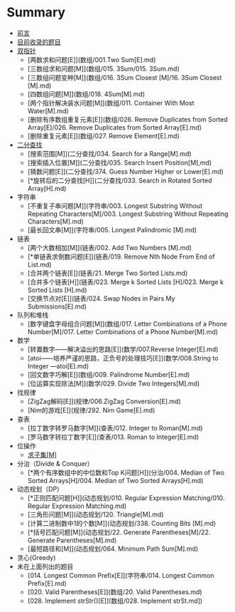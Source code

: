 # Summary

* [前言](README.md)
* [目前收录的题目](topic_include.md)
* [双指针](twopoint.md)
   * [两数求和问题[E]](数组/001.Two Sum[E].md)
   * [三数组求和问题[M]](数组/015. 3Sum/015. 3Sum.md)
   * [三数组问题变种[M]](数组/016. 3Sum Closest [M]/16. 3Sum Closest [M].md)
   * [四数组问题[M]](数组/018. 4Sum[M].md)
   * [两个指针解决装水问题[M]](数组/011. Container With Most Water[M].md)
   * [删除有序数组重复元素[E]](数组/026. Remove Duplicates from Sorted Array[E]/026. Remove Duplicates from Sorted Array[E].md)
   * [删除重复元素[E]](数组/027. Remove Element[E].md)
* [二分查找](二分查找/README.md)
  * [搜索范围[M]](二分查找/034. Search for a Range[M].md)
  * [搜索插入位置[M]](二分查找/035. Search Insert Position[M],md)
  * [猜数问题[E]](二分查找/374. Guess Number Higher or Lower[E].md)
  * [*旋转后的二分查找[H]](二分查找/033. Search in Rotated Sorted Array[H].md)
* 字符串
   * [不重复子串问题[M]](字符串/003. Longest Substring Without Repeating Characters[M]/003. Longest Substring Without Repeating Characters[M].md)
   * [最长回文串[M]](字符串/005. Longest Palindromic [M].md)
* 链表
   * [两个大数相加[M]](链表/002. Add Two Numbers [M].md)
   * [*单链表求倒数问题[E]](链表/019. Remove Nth Node From End of List.md)
   * [合并两个链表[E]](链表/21. Merge Two Sorted Lists.md)
   * [合并多个链表[H]](链表/023. Merge k Sorted Lists [H]/023. Merge k Sorted Lists [H].md)
   * [交换节点对[E]](链表/024. Swap Nodes in Pairs   My Submissions[E].md)
* 队列和堆栈
   * [数字键盘字母组合问题[M]](数组/017. Letter Combinations of a Phone Number[M]/017. Letter Combinations of a Phone Number[M].md)
* 数学
   * [转置数字——解决溢出的思路[E]](数学/007.Reverse Integer[E].md)
   * [atoi——培养严谨的思路，正负号的处理技巧[E]](数学/008.String to Integer —atoi[E].md)
   * [回文数字巧解[E]](数组/009. Palindrome Number[E].md)
   * [位运算实现除法[M]](数学/029. Divide Two Integers[M].md)
* 找规律
   * [ZigZag解码[E]](规律/006.ZigZag Conversion[E].md)
   * [Nim的游戏[E]](规律/292. Nim Game[E].md)
* 查表
   * [拉丁数字转罗马数字[M]](查表/012. Integer to Roman[M].md)
   * [罗马数字转拉丁数字[E]](查表/013. Roman to Integer[E].md)
* 位操作
  * [求子集[M]](位操作/078.subset[M].md)
* 分治（Divide & Conquer）
   * [*两个有序数组中的中位数和Top K问题[H]](分治/004. Median of Two Sorted Arrays[H]/004. Median of Two Sorted Arrays[H].md)
* 动态规划（DP）
   * [*正则匹配问题[H]](动态规划/010. Regular Expression Matching/010. Regular Expression Matching.md)
   * [三角形问题[M]](动态规划/120. Triangle[M].md)
   * [计算二进制数中1的个数[M]](动态规划/338. Counting Bits [M].md)
   * [*括号匹配问题[M]](动态规划/22. Generate Parentheses[M]/22. Generate Parentheses[M].md)
   * [最短路径和[M]](动态规划/064. Minimum Path Sum[M].md)
* 贪心(Greedy)
* 未在上面列出的题目
   * [014. Longest Common Prefix[E]](字符串/014. Longest Common Prefix[E].md)
   * [020. Valid Parentheses[E]](数组/20. Valid Parentheses.md)
   * [028. Implement strStr()[E]](数组/028. Implement strSt.md])

